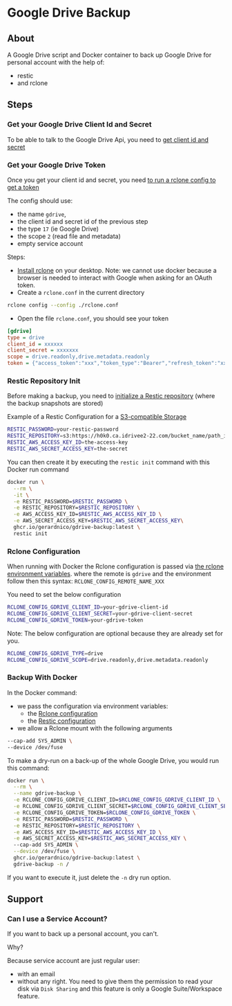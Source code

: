 # Google Drive Backup



## About

A Google Drive script and Docker container to back up Google Drive for personal account with the help of:
* restic
* and rclone



## Steps

### Get your Google Drive Client Id and Secret

To be able to talk to the Google Drive Api, you 
need to [get client id and secret ](https://rclone.org/drive/#making-your-own-client-id)

### Get your Google Drive Token

Once you get your client id and secret, you need [to run a rclone config to get a token](https://rclone.org/drive/#configuration)

The config should use:
* the name `gdrive`, 
* the client id and secret id of the previous step
* the type `17` (ie Google Drive)
* the scope `2` (read file and metadata)
* empty service account

Steps: 
* [Install rclone](https://rclone.org/install/) on your desktop. Note: we cannot use docker because a browser is needed to interact with Google when asking for an OAuth token.
* Create a `rclone.conf` in the current directory
```bash
rclone config --config ./rclone.conf
```
* Open the file `rclone.conf`, you should see your token
```ini
[gdrive]
type = drive
client_id = xxxxxx
client_secret = xxxxxxx
scope = drive.readonly,drive.metadata.readonly
token = {"access_token":"xxx","token_type":"Bearer","refresh_token":"xxxxxxxxxx","expiry":"2024-09-11T14:41:29.478706453+02:00"}
```


### Restic Repository Init

Before making a backup, you need to [initialize a Restic repository](https://restic.readthedocs.io/en/latest/030_preparing_a_new_repo.html) (where the backup snapshots are stored)

Example of a Restic Configuration for a [S3-compatible Storage](https://restic.readthedocs.io/en/latest/030_preparing_a_new_repo.html#s3-compatible-storage)
```bash
RESTIC_PASSWORD=your-restic-password 
RESTIC_REPOSITORY=s3:https://h0k0.ca.idrivee2-22.com/bucket_name/path_if_any
RESTIC_AWS_ACCESS_KEY_ID=the-access-key
RESTIC_AWS_SECRET_ACCESS_KEY=the-secret
```

You can then create it by executing the `restic init` command with this Docker run command
```bash
docker run \
  --rm \
  -it \
  -e RESTIC_PASSWORD=$RESTIC_PASSWORD \
  -e RESTIC_REPOSITORY=$RESTIC_REPOSITORY \
  -e AWS_ACCESS_KEY_ID=$RESTIC_AWS_ACCESS_KEY_ID \
  -e AWS_SECRET_ACCESS_KEY=$RESTIC_AWS_SECRET_ACCESS_KEY\
  ghcr.io/gerardnico/gdrive-backup:latest \
  restic init
```


### Rclone Configuration

When running with Docker the Rclone configuration is passed via [the rclone environment variables](https://rclone.org/docs/#environment-variables).
where the remote is `gdrive` and the environment follow then this syntax:  `RCLONE_CONFIG_REMOTE_NAME_XXX` 

You need to set the below configuration
```bash
RCLONE_CONFIG_GDRIVE_CLIENT_ID=your-gdrive-client-id
RCLONE_CONFIG_GDRIVE_CLIENT_SECRET=your-gdrive-client-secret
RCLONE_CONFIG_GDRIVE_TOKEN=your-gdrive-token
```

Note: The below configuration are optional because they are already set for you.
```bash
RCLONE_CONFIG_GDRIVE_TYPE=drive
RCLONE_CONFIG_GDRIVE_SCOPE=drive.readonly,drive.metadata.readonly
```

### Backup With Docker

In the Docker command: 
  * we pass the configuration via environment variables:
    * the [Rclone configuration](#rclone-configuration)
    * the [Restic configuration](#restic-repository-init)
  * we allow a Rclone mount with the following arguments
```bash
--cap-add SYS_ADMIN \
--device /dev/fuse
```


To make a dry-run on a back-up of the whole Google Drive, you would run this command:
```bash
docker run \
  --rm \
  --name gdrive-backup \
  -e RCLONE_CONFIG_GDRIVE_CLIENT_ID=$RCLONE_CONFIG_GDRIVE_CLIENT_ID \
  -e RCLONE_CONFIG_GDRIVE_CLIENT_SECRET=$RCLONE_CONFIG_GDRIVE_CLIENT_SECRET \
  -e RCLONE_CONFIG_GDRIVE_TOKEN=$RCLONE_CONFIG_GDRIVE_TOKEN \
  -e RESTIC_PASSWORD=$RESTIC_PASSWORD \
  -e RESTIC_REPOSITORY=$RESTIC_REPOSITORY \
  -e AWS_ACCESS_KEY_ID=$RESTIC_AWS_ACCESS_KEY_ID \
  -e AWS_SECRET_ACCESS_KEY=$RESTIC_AWS_SECRET_ACCESS_KEY \ 
  --cap-add SYS_ADMIN \
  --device /dev/fuse \
  ghcr.io/gerardnico/gdrive-backup:latest \
  gdrive-backup -n /
```

If you want to execute it, just delete the `-n` dry run option.


## Support

### Can I use a Service Account?

If you want to back up a personal account, you can't.

Why? 

Because service account are just regular user:
  * with an email 
  * without any right.
You need to give them the permission to read your disk via `Disk Sharing` and this feature
is only a Google Suite/Workspace feature.
